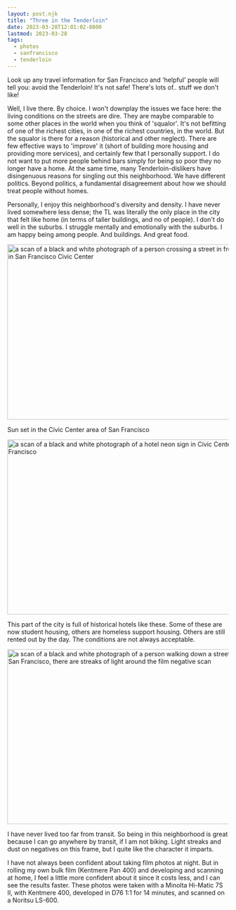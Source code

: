 ```yaml
---
layout: post.njk
title: "Three in the Tenderloin"
date: 2023-03-28T12:01:02-0800
lastmod: 2023-03-28
tags:
  - photos
  - sanfrancisco
  - tenderloin
---
```

Look up any travel information for San Francisco and 'helpful' people will tell you: avoid the Tenderloin! It's not safe! There's lots of.. stuff we don't like!

Well, I live there. By choice. I won't downplay the issues we face here: the living conditions on the streets are dire. They are maybe comparable to some other places in the world when you think of 'squalor'. It's not befitting of one of the richest cities, in one of the richest countries, in the world. But the squalor is there for a reason (historical and other neglect). There are few effective ways to 'improve' it (short of building more housing and providing more services), and certainly few that I personally support. I do not want to put more people behind bars simply for being so poor they no longer have a home. At the same time, many Tenderloin-dislikers have disingenuous reasons for singling out this neighborhood. We have different politics. Beyond politics, a fundamental disagreement about how we should treat people without homes.

Personally, I enjoy this neighborhood's diversity and density. I have never lived somewhere less dense; the TL was literally the only place in the city that felt like home (in terms of taller buildings, and no of people). I don't do well in the suburbs. I struggle mentally and emotionally with the suburbs. I am happy being among people. And buildings. And great food.

<img src="/img/f2d3b995b7.jpg" width="600" height="398" alt="a scan of a black and white photograph of a person crossing a street in front of UC Law in San Francisco Civic Center" />

Sun set in the Civic Center area of San Francisco

<img src="/img/13a34da159.jpg" width="600" height="397" alt="a scan of a black and white photograph of a hotel neon sign in Civic Center San Francisco" />

This part of the city is full of historical hotels like these. Some of these are now student housing, others are homeless support housing. Others are still rented out by the day. The conditions are not always acceptable.

<img src="/img/78be7daeef.jpg" width="600" height="397" alt="a scan of a black and white photograph of a person walking down a street in downtown San Francisco, there are streaks of light around the film negative scan" />

I have never lived too far from transit. So being in this neighborhood is great because I can go anywhere by transit, if I am not biking. Light streaks and dust on negatives on this frame, but I quite like the character it imparts.

I have not always been confident about taking film photos at night. But in rolling my own bulk film (Kentmere Pan 400) and developing and scanning at home, I feel a little more confident about it since it costs less, and I can see the results faster. These photos were taken with a Minolta Hi-Matic 7S II, with Kentmere 400, developed in D76 1:1 for 14 minutes, and scanned on a Noritsu LS-600.
